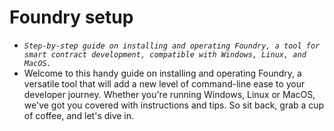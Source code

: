 # Foundry setup
- *`Step-by-step guide on installing and operating Foundry, a tool for smart contract development, compatible with Windows, Linux, and MacOS.`*
- Welcome to this handy guide on installing and operating Foundry, a versatile tool that will add a new level of command-line ease to your developer journey. Whether you're running Windows, Linux or MacOS, we've got you covered with instructions and tips. So sit back, grab a cup of coffee, and let's dive in.

##

